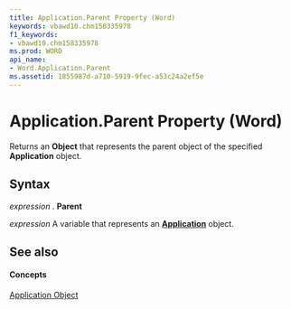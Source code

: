 ```yaml
---
title: Application.Parent Property (Word)
keywords: vbawd10.chm158335978
f1_keywords:
- vbawd10.chm158335978
ms.prod: WORD
api_name:
- Word.Application.Parent
ms.assetid: 1855987d-a710-5919-9fec-a53c24a2ef5e
---
```



# Application.Parent Property (Word)

Returns an  **Object** that represents the parent object of the specified **Application** object.


## Syntax

 _expression_ . **Parent**

 _expression_ A variable that represents an **[Application](application-object-word.md)** object.


## See also


#### Concepts


[Application Object](application-object-word.md)

